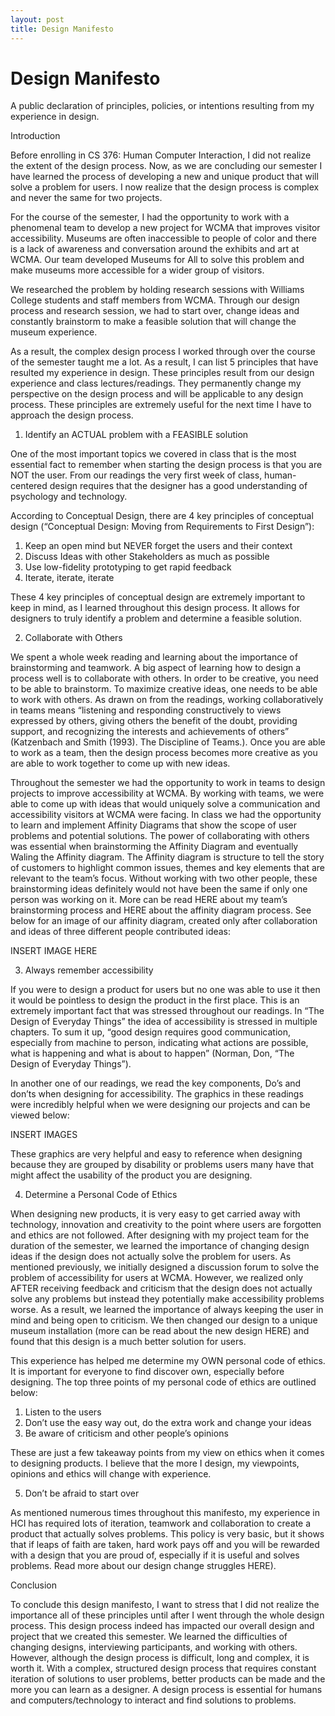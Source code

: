 ```yaml
---
layout: post
title: Design Manifesto 
---
```


# Design Manifesto 

A public declaration of principles, policies, or intentions resulting from my experience in design. 

Introduction 

Before enrolling in CS 376: Human Computer Interaction, I did not realize the extent of the design process. Now, as we are concluding our semester I have learned the process of developing a new and unique product that will solve a problem for users. I now realize that the design process is complex and never the same for two projects. 

For the course of the semester, I had the opportunity to work with a phenomenal team to develop a new project for WCMA that improves visitor accessibility. Museums are often inaccessible to people of color and there is a lack of awareness and conversation around the exhibits and art at WCMA. Our team developed Museums for All to solve this problem and make museums more accessible for a wider group of visitors. 

We researched the problem by holding research sessions with Williams College students and staff members from WCMA. Through our design process and research session, we had to start over, change ideas and constantly brainstorm to make a feasible solution that will change the museum experience. 

As a result, the complex design process I worked through over the course of the semester taught me a lot. As a result, I can list 5 principles that have resulted my experience in design. These principles result from our design experience and class lectures/readings. They permanently change my perspective on the design process and will be applicable to any design process. These principles are extremely useful for the next time I have to approach the design process.  

1.	Identify an ACTUAL problem with a FEASIBLE solution 

One of the most important topics we covered in class that is the most essential fact to remember when starting the design process is that you are NOT the user. From our readings the very first week of class, human-centered design requires that the designer has a good understanding of psychology and technology. 

According to Conceptual Design, there are 4 key principles of conceptual design (“Conceptual Design: Moving from Requirements to First Design”): 
1)	Keep an open mind but NEVER forget the users and their context 
2)	Discuss Ideas with other Stakeholders as much as possible
3)	Use low-fidelity prototyping to get rapid feedback 
4)	Iterate, iterate, iterate 

These 4 key principles of conceptual design are extremely important to keep in mind, as I learned throughout this design process. It allows for designers to truly identify a problem and determine a feasible solution. 


2.	Collaborate with Others 

We spent a whole week reading and learning about the importance of brainstorming and teamwork. A big aspect of learning how to design a process well is to collaborate with others. In order to be creative, you need to be able to brainstorm. To maximize creative ideas, one needs to be able to work with others. As drawn on from the readings, working collaboratively in teams means “listening and responding constructively to views expressed by others, giving others the benefit of the doubt, providing support, and recognizing the interests and achievements of others” (Katzenbach and Smith (1993). The Discipline of Teams.). Once you are able to work as a team, then the design process becomes more creative as you are able to work together to come up with new ideas. 

Throughout the semester we had the opportunity to work in teams to design projects to improve accessibility at WCMA. By working with teams, we were able to come up with ideas that would uniquely solve a communication and accessibility visitors at WCMA were facing. In class we had the opportunity to learn and implement Affinity Diagrams that show the scope of user problems and potential solutions. The power of collaborating with others was essential when brainstorming the Affinity Diagram and eventually Waling the Affinity diagram. The Affinity diagram is structure to tell the story of customers to highlight common issues, themes and key elements that are relevant to the team’s focus. Without working with two other people, these brainstorming ideas definitely would not have been the same if only one person was working on it. More can be read HERE about my team’s brainstorming process and HERE about the affinity diagram process. See below for an image of our affinity diagram, created only after collaboration and ideas of three different people contributed ideas: 

INSERT IMAGE HERE 

3.	Always remember accessibility 

If you were to design a product for users but no one was able to use it then it would be pointless to design the product in the first place. This is an extremely important fact that was stressed throughout our readings. In “The Design of Everyday Things” the idea of accessibility is stressed in multiple chapters. To sum it up, “good design requires good communication, especially from machine to person, indicating what actions are possible, what is happening and what is about to happen” (Norman, Don, “The Design of Everyday Things”).

In another one of our readings, we read the key components, Do’s and don’ts when designing for accessibility. The graphics in these readings were incredibly helpful when we were designing our projects and can be viewed below: 

INSERT IMAGES 

These graphics are very helpful and easy to reference when designing because they are grouped by disability or problems users many have that might affect the usability of the product you are designing. 


4.	Determine a Personal Code of Ethics 

When designing new products, it is very easy to get carried away with technology, innovation and creativity to the point where users are forgotten and ethics are not followed. After designing with my project team for the duration of the semester, we learned the importance of changing design ideas if the design does not actually solve the problem for users. As mentioned previously, we initially designed a discussion forum to solve the problem of accessibility for users at WCMA. However, we realized only AFTER receiving feedback and criticism that the design does not actually solve any problems but instead they potentially make accessibility problems worse. As a result, we learned the importance of always keeping the user in mind and being open to criticism. We then changed our design to a unique museum installation (more can be read about the new design HERE) and found that this design is a much better solution for users. 

This experience has helped me determine my OWN personal code of ethics. It is important for everyone to find discover own, especially before designing. The top three points of my personal code of ethics are outlined below: 

1)	Listen to the users 
2)	Don’t use the easy way out, do the extra work and change your ideas 
3)	Be aware of criticism and other people’s opinions 

These are just a few takeaway points from my view on ethics when it comes to designing products. I believe that the more I design, my viewpoints, opinions and ethics will change with experience. 

5.	Don’t be afraid to start over 

As mentioned numerous times throughout this manifesto, my experience in HCI has required lots of iteration, teamwork and collaboration to create a product that actually solves problems. This policy is very basic, but it shows that if leaps of faith are taken, hard work pays off and you will be rewarded with a design that you are proud of, especially if it is useful and solves problems. Read more about our design change struggles HERE).   

Conclusion 

To conclude this design manifesto, I want to stress that I did not realize the importance all of these principles until after I went through the whole design process. This design process indeed has impacted our overall design and project that we created this semester. We learned the difficulties of changing designs, interviewing participants, and working with others. However, although the design process is difficult, long and complex, it is worth it. With a complex, structured design process that requires constant iteration of solutions to user problems, better products can be made and the more you can learn as a designer. A design process is essential for humans and computers/technology to interact and find solutions to problems.  

